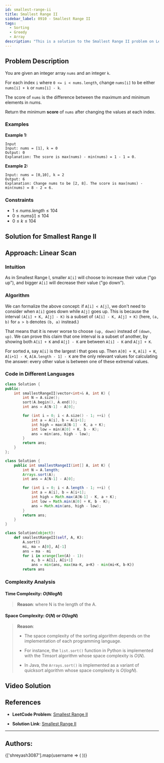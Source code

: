 ```yaml
---
id: smallest-range-ii
title: Smallest Range II
sidebar_label: 0910 - Smallest Range II
tags:
  - Sorting
  - Greedy
  - Array
description: "This is a solution to the Smallest Range II problem on LeetCode."
---
```


## Problem Description

You are given an integer array `nums` and an integer `k`.

For each index `i` where `0 <= i < nums.length`, change `nums[i]` to be either `nums[i] + k` or `nums[i] - k`.

The score of `nums` is the difference between the maximum and minimum elements in nums.

Return the minimum **score** of `nums` after changing the values at each index.


### Examples

**Example 1:**

```
Input
Input: nums = [1], k = 0
Output: 0
Explanation: The score is max(nums) - min(nums) = 1 - 1 = 0.
```
**Example 2:**

```
Input: nums = [0,10], k = 2
Output: 6
Explanation: Change nums to be [2, 8]. The score is max(nums) - min(nums) = 8 - 2 = 6.
```

### Constraints

- $1 \leq nums.length \leq 104$
- $0 \leq nums[i] \leq 104$
- $0 \leq k \leq 104$

## Solution for Smallest Range II

## Approach: Linear Scan
### Intuition

As in Smallest Range I, smaller `A[i]` will choose to increase their value ("go up"), and bigger `A[i]` will decrease their value ("go down").

### Algorithm

We can formalize the above concept: if `A[i] < A[j]`, we don't need to consider when `A[i]` goes down while `A[j]` goes up. This is because the interval `(A[i] + K, A[j] - K)` is a subset of `(A[i] - K, A[j] + K)` (here, `(a, b)` for `a > b` denotes `(b, a)` instead.)

That means that it is never worse to choose `(up, down)` instead of `(down, up)`. We can prove this claim that one interval is a subset of another, by showing both `A[i] + K` and `A[j] - K` are between `A[i] - K` and `A[j] + K`.

For sorted `A`, say `A[i]` is the largest i that goes up. Then `A[0] + K`, `A[i] + K`, `A[i+1] - K`, `A[A.length - 1] - K` are the only relevant values for calculating the answer: every other value is between one of these extremal values.

### Code in Different Languages

<Tabs>
<TabItem value="cpp" label="C++">
  <SolutionAuthor name="@Shreyash3087"/>

```cpp
class Solution {
public:
    int smallestRangeII(vector<int>& A, int K) {
        int N = A.size();
        sort(A.begin(), A.end());
        int ans = A[N-1] - A[0];

        for (int i = 0; i < A.size() - 1; ++i) {
            int a = A[i], b = A[i+1];
            int high = max(A[N-1] - K, a + K);
            int low = min(A[0] + K, b - K);
            ans = min(ans, high - low);
        }
        return ans;
    }
};

```
</TabItem>
<TabItem value="java" label="Java">
  <SolutionAuthor name="@Shreyash3087"/>

```java
class Solution {
    public int smallestRangeII(int[] A, int K) {
        int N = A.length;
        Arrays.sort(A);
        int ans = A[N-1] - A[0];

        for (int i = 0; i < A.length - 1; ++i) {
            int a = A[i], b = A[i+1];
            int high = Math.max(A[N-1] - K, a + K);
            int low = Math.min(A[0] + K, b - K);
            ans = Math.min(ans, high - low);
        }
        return ans;
    }
}
```

</TabItem>
<TabItem value="python" label="Python">
  <SolutionAuthor name="@Shreyash3087"/>

```python
class Solution(object):
    def smallestRangeII(self, A, K):
        A.sort()
        mi, ma = A[0], A[-1]
        ans = ma - mi
        for i in xrange(len(A) - 1):
            a, b = A[i], A[i+1]
            ans = min(ans, max(ma-K, a+K) - min(mi+K, b-K))
        return ans
```
</TabItem>
</Tabs>

### Complexity Analysis

#### Time Complexity: $O(NlogN)$

> **Reason**: where N is the length of the A.

#### Space Complexity: $O(N)$ or $O(logN)$

> **Reason**:
>   - The space complexity of the sorting algorithm depends on the implementation of each programming language.
>
>   - For instance, the `list.sort()` function in Python is implemented with the Timsort algorithm whose space complexity is $O(N)$.
>
>   - In Java, the `Arrays.sort()` is implemented as a variant of quicksort algorithm whose space complexity is $O(log⁡N)$.


## Video Solution 

<LiteYouTubeEmbed
    id="0nCEcim5e2A"
    params="autoplay=1&autohide=1&showinfo=0&rel=0"
    title="Smallest Range II | Live Coding with Explanation"
    poster="hqdefault"
    webp />

## References

- **LeetCode Problem**: [Smallest Range II](https://leetcode.com/problems/smallest-range-ii/description/)

- **Solution Link**: [Smallest Range II](https://leetcode.com/problems/smallest-range-ii/solutions/)

---

<h2>Authors:</h2>

<div style={{display: 'flex', flexWrap: 'wrap', justifyContent: 'space-between', gap: '10px'}}>
{['shreyash3087'].map(username => (
 <Author key={username} username={username} />
))}
</div>